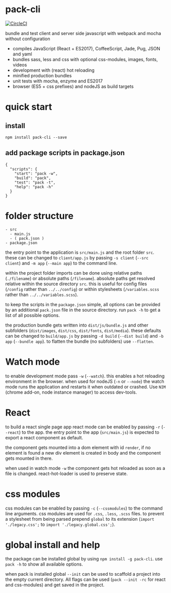 # pack-cli
[![CircleCI](https://circleci.com/gh/fruuf/pack.svg?style=svg)](https://circleci.com/gh/fruuf/pack)

bundle and test client and server side javascript with webpack and mocha without configuration
- compiles JavaScript (React + ES2017), CoffeeScript, Jade, Pug, JSON and yaml
- bundles sass, less and css with optional css-modules, images, fonts, videos
- development with (react) hot reloading
- minified production bundles
- unit tests with mocha, enzyme and ES2017
- browser (ES5 + css prefixes) and nodeJS as build targets

# quick start
## install
    npm install pack-cli --save

## add package scripts in package.json

    {
      "scripts": {
        "start": "pack -w",
        "build": "pack",
        "test": "pack -t",
        "help": "pack -h"
      }
    }

# folder structure
    - src
      - main.js
      - ( pack.json )
    - package.json

the entry point to the application is `src/main.js` and the root folder `src`.
these can be changed to `client/app.js` by passing `-s client` (`--src client`) and `-m app` (`--main app`) to the command line.

within the project folder imports can be done using relative paths (`./filename`) or absolute paths (`/filename`).
absolute paths get resolved relative within the source directory `src`.
this is useful for config files (`/config` rather than `../../config`) or within stylesheets (`/variables.scss` rather than `../../variables.scss`).

to keep the scripts in the `package.json` simple, all options can be provided by an additional `pack.json` file in the source directory.
run `pack -h` to get a list of all possible options.

the production bundle gets written into `dist/js/bundle.js` and other subfolders (`dist/images`, `dist/css`, `dist/fonts`, `dist/media`).
these defaults can be changed to `build/app.js` by passing `-d build` (`--dist build`) and `-b app` (`--bundle app`).
to flatten the bundle (no subfolders) use `--flatten`.

# Watch mode
to enable development mode pass `-w` (`--watch`). this enables a hot reloading environment in the browser.
when used for nodeJS (`-n` or `--node`) the watch mode runs the application and restarts it when outdated or crashed.
Use `NIM` (chrome add-on, node instance manager) to access dev-tools.

# React
to build a react single page app react mode can be enabled by passing `-r` (`--react`) to the app.
the entry point to the app (`src/main.js`) is expected to export a react component as default.

the component gets mounted into a dom element with id `render`, if no element is found a new div element is created in body and the component gets mounted in there.

when used in watch mode `-w` the component gets hot reloaded as soon as a file is changed.
react-hot-loader is used to preserve state.

# css modules
css modules can be enabled by passing `-c` (`--cssmodules`) to the command line arguments.
css modules are used for `.css`, `.less`, `.scss` files.
to prevent a stylesheet from being parsed prepend `global` to its extension (`import './legacy.css';` to `import './legacy.global.css';`).

# global install and help
the package can be installed global by using `npm install -g pack-cli`.
use `pack -h` to show all available options.

when pack is installed global `--init` can be used to scaffold a project into the empty current directory.
All flags can be used (`pack --init -rc` for react and css-modules) and get saved in the project.
